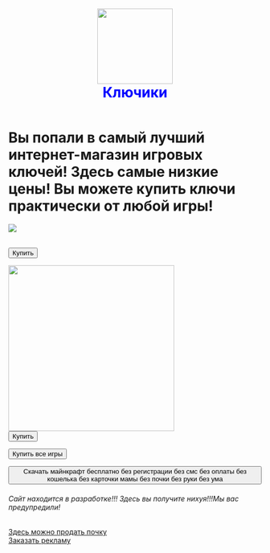 <html>
	<head>
		<title>Ключики</title>
		<link rel="stylesheet" href="style.css"/>
	</head>
	<body>
	<header>
	<h1 style = "text-align:center; color: blue"><img src="https://img.freepik.com/premium-photo/spanner-on-black-background_624181-4051.jpg" width="150" /> <br/>Ключики</h1>
	</header>
	<main>
	<h1> Вы попали в самый лучший интернет-магазин игровых ключей! Здесь самые низкие цены! Вы можете купить ключи практически от любой игры!</h1>
	<p><img src = "https://www.minecraft.net/content/dam/games/minecraft/key-art/MC_The-Wild-Update_540x300.jpg"/></p>
	<br/><form action="http://memesmix.net/media/created/qyuzii.jpg">
	<button>Купить</button>
	</form>
	<img src = "https://upload.wikimedia.org/wikipedia/ru/thumb/f/f1/Stray_cover_art.jpg/800px-Stray_cover_art.jpg" width = "330"/>
	<br/><form action="http://memesmix.net/media/created/qyuzii.jpg">
	<button>Купить</button>
	</form>
	<form action="https://youtu.be/xvFZjo5PgG0">
	<button>Купить все игры</button>
	</form>
	<form action="https://tlauncher.org/installer">
	<p><button>Скачать майнкрафт бесплатно без регистрации без смс без оплаты без кошелька без карточки мамы без почки без руки без ума</button></p>
	</form>
	</main>
	<footer>
	<h6>Сайт находится в разработке!!! Здесь вы получите нихуя!!!Мы вас предупредили!</h6>
	<a href="https://takiedela.ru/notes/prodat-pochku/#:~:text=%D0%9F%D1%80%D0%BE%D0%B4%D0%B0%D1%82%D1%8C%20%D0%BE%D1%80%D0%B3%D0%B0%D0%BD%D1%8B%20%D1%87%D0%B5%D1%80%D0%B5%D0%B7%20%D0%B8%D0%BD%D1%82%D0%B5%D1%80%D0%BD%D0%B5%D1%82%20%D0%BD%D0%B5%D0%B2%D0%BE%D0%B7%D0%BC%D0%BE%D0%B6%D0%BD%D0%BE,%D1%87%D1%82%D0%BE%D0%B1%D1%8B%20%D0%BF%D0%BE%D1%82%D0%BE%D0%BC%20%D0%BF%D0%BE%D0%BB%D1%83%D1%87%D0%B8%D1%82%D1%8C%20%D0%BC%D0%B8%D1%84%D0%B8%D1%87%D0%B5%D1%81%D0%BA%D0%B8%D0%B5%20%D0%BC%D0%B8%D0%BB%D0%BB%D0%B8%D0%BE%D0%BD%D1%8B%C2%BB">Здесь можно продать почку</a>
	<br/><a href="https://phonoteka.org/uploads/posts/2022-09/1663768996_1-phonoteka-org-p-oboi-ya-lokh-instagram-1.jpg">Заказать рекламу</a>
	</footer>
	</body>
</html>

